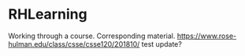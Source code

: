 # RHLearning

Working through a course. Corresponding material.
https://www.rose-hulman.edu/class/csse/csse120/201810/
test update?
